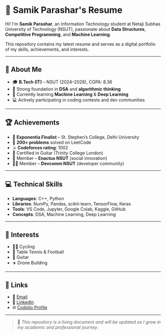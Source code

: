 # 📄 Samik Parashar's Resume

Hi! I'm **Samik Parashar**, an Information Technology student at Netaji Subhas University of Technology (NSUT), passionate about **Data Structures**, **Competitive Programming**, and **Machine Learning**.

This repository contains my latest resume and serves as a digital portfolio of my skills, achievements, and interests.

---

## 🔹 About Me

- 🎓 **B.Tech (IT)** – NSUT (2024–2028), CGPA: 8.36  
- 🧠 Strong foundation in **DSA** and **algorithmic thinking**
- 🤖 Currently learning **Machine Learning** & **Deep Learning**
- 💻 Actively participating in coding contests and dev communities

---

## 🏆 Achievements

- 🥇 **Exponentia Finalist** – St. Stephen’s College, Delhi University
- 🔢 **200+ problems** solved on LeetCode
- ⚔️ **Codeforces rating**: 1002
- 🎸 Certified in Guitar (Trinity College London)
- 🌱 Member – **Enactus NSUT** (social innovation)
- 👨‍💻 Member – **Devcomm NSUT** (developer community)

---

## 💻 Technical Skills

- **Languages**: C++, Python  
- **Libraries**: NumPy, Pandas, scikit-learn, TensorFlow, Keras  
- **Tools**: VS Code, Jupyter, Google Colab, Kaggle, GitHub  
- **Concepts**: DSA, Machine Learning, Deep Learning

---

## 🌟 Interests

- 🚴‍♂️ Cycling
- 🏓 Table Tennis & Football
- 🎸 Guitar
- ✈️ Drone Building

---

## 🔗 Links

- 📧 [Email](mailto:samik.parashar.ug24@nsut.ac.in)
- 🔗 [LinkedIn](https://www.linkedin.com/in/samik-parashar-a1a06431a/)
- 🌐 [Codolio Profile](https://codolio.com/profile/SamikParashar)

---

> 📌 _This repository is a living document and will be updated as I grow in my academic and professional journey._
